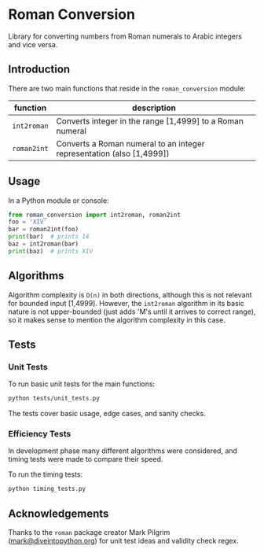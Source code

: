 # Roman Conversion

Library for converting numbers from Roman numerals to Arabic integers and vice versa.


## Introduction

There are two main functions that reside in the `roman_conversion` module:

function | description
-------- | -----------
`int2roman` | Converts integer in the range [1,4999] to a Roman numeral
`roman2int` | Converts a Roman numeral to an integer representation (also [1,4999])

## Usage

In a Python module or console:

```python
from roman_conversion import int2roman, roman2int
foo = 'XIV'
bar = roman2int(foo)
print(bar)  # prints 14
baz = int2roman(bar)
print(baz)  # prints XIV
```

## Algorithms

Algorithm complexity is `O(n)` in both directions, although this is not relevant for bounded input [1,4999]. 
However, the `int2roman` algorithm in its basic nature is not upper-bounded (just adds 'M's until it arrives 
to correct range), so it makes sense to mention the algorithm complexity in this case. 

## Tests

### Unit Tests
To run basic unit tests for the main functions:
```bash
python tests/unit_tests.py
```

The tests cover basic usage, edge cases, and sanity checks.

### Efficiency Tests
In development phase many different algorithms were considered, and timing tests were made to compare their speed.

To run the timing tests:
```bash
python timing_tests.py
```


## Acknowledgements

Thanks to the `roman` package creator Mark Pilgrim (mark@diveintopython.org) 
for unit test ideas and validity check regex.
